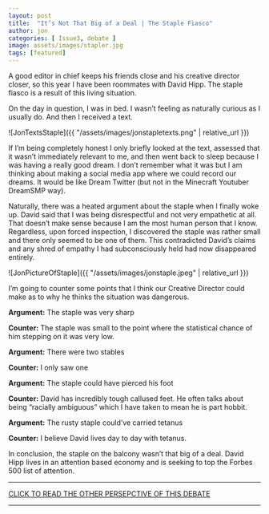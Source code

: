 ```yaml
---
layout: post
title:  "It’s Not That Big of a Deal | The Staple Fiasco"
author: jon
categories: [ Issue3, debate ]
image: assets/images/stapler.jpg
tags: [featured]
---
```


A good editor in chief keeps his friends close and his creative director closer, so this year I have been roommates with David Hipp. The staple fiasco is a result of this living situation. 

On the day in question, I was in bed. I wasn’t feeling as naturally curious as I usually do. And then I received a text.  

![JonTextsStaple]({{ "/assets/images/jonstapletexts.png" | relative_url }})

If I’m being completely honest I only briefly looked at the text, assessed that it wasn’t immediately relevant to me, and then went back to sleep because I was having a really good dream. I don’t remember what it was but I am thinking about making a social media app where we could record our dreams. It would be like Dream Twitter (but not in the Minecraft Youtuber DreamSMP way).

Naturally, there was a heated argument about the staple when I finally woke up. David said that I was being disrespectful and not very empathetic at all. That doesn’t make sense because I am the most human person that I know. Regardless, upon forced inspection, I discovered the staple was rather small and there only seemed to be one of them. This contradicted David’s claims and any shred of empathy I had subconsciously held had now disappeared entirely.

![JonPictureOfStaple]({{ "/assets/images/jonstaple.jpeg" | relative_url }})

I’m going to counter some points that I think our Creative Director could make as to why he thinks the situation was dangerous. 

**Argument:** The staple was very sharp

**Counter:** The staple was small to the point where the statistical chance of him stepping on it was very low.

**Argument:** There were two stables

**Counter:** I only saw one

**Argument:** The staple could have pierced his foot

**Counter:** David has incredibly tough callused feet. He often talks about being “racially ambiguous” which I have taken to mean he is part hobbit. 

**Argument:** The rusty staple could’ve carried tetanus

**Counter:** I believe David lives day to day with tetanus.

In conclusion, the staple on the balcony wasn’t that big of a deal. David Hipp lives in an attention based economy and is seeking to top the Forbes 500 list of attention.

---

[CLICK TO READ THE OTHER PERSEPCTIVE OF THIS DEBATE](https://chambanareport.org/pro-staple-fiasco/)

---